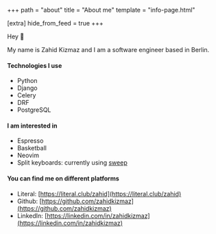 +++
path = "about"
title = "About me"
template = "info-page.html"

[extra]
hide_from_feed = true
+++

Hey :wave:

My name is Zahid Kizmaz and I am a software engineer based in Berlin.

#### Technologies I use

- Python
- Django
- Celery
- DRF
- PostgreSQL

#### I am interested in

- Espresso
- Basketball
- Neovim
- Split keyboards: currently using [sweep](https://github.com/davidphilipbarr/Sweep)

#### You can find me on different platforms

- Literal: [https://literal.club/zahid](https://literal.club/zahid)
- Github: [https://github.com/zahidkizmaz](https://github.com/zahidkizmaz)
- LinkedIn: [https://linkedin.com/in/zahidkizmaz](https://linkedin.com/in/zahidkizmaz)
